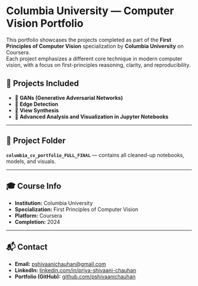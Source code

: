 # Columbia University — Computer Vision Portfolio

This portfolio showcases the projects completed as part of the **First Principles of Computer Vision** specialization by **Columbia University** on Coursera.  
Each project emphasizes a different core technique in modern computer vision, with a focus on first-principles reasoning, clarity, and reproducibility.

## 📌 Projects Included
- 📍 **GANs (Generative Adversarial Networks)**
- 📍 **Edge Detection**
- 📍 **View Synthesis**
- 📍 **Advanced Analysis and Visualization in Jupyter Notebooks**

---

## 📂 Project Folder
**`columbia_cv_portfolio_FULL_FINAL`** — contains all cleaned-up notebooks, models, and visuals.

---

## 🎓 Course Info
- **Institution:** Columbia University  
- **Specialization:** First Principles of Computer Vision  
- **Platform:** Coursera  
- **Completion:** 2024  

---

## 📬 Contact
- **Email:** pshivaanichauhan@gmail.com  
- **LinkedIn:** [linkedin.com/in/priya-shivaani-chauhan](https://www.linkedin.com/in/priya-shivaani-chauhan)  
- **Portfolio (GitHub):** [github.com/pshivaanichauhan](https://github.com/pshivaanichauhan)
